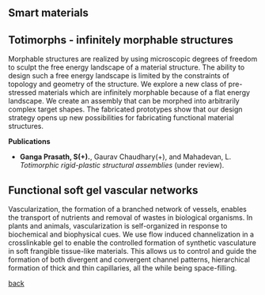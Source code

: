 ## Smart materials

## Totimorphs - infinitely morphable structures
Morphable structures are realized by using microscopic degrees of freedom to sculpt the free energy landscape of a material structure. The ability to design such a free energy landscape is limited by the constraints of topology and geometry of the structure. We explore a new class of pre-stressed materials which are infinitely morphable because of a flat energy landscape. We create an assembly that can be morphed into arbitrarily complex target shapes. The fabricated prototypes show that our design strategy opens up new possibilities for fabricating functional material structures.

**Publications**
* **Ganga Prasath, S(+).**, Gaurav Chaudhary(+), and Mahadevan, L. _Totimorphic rigid-plastic structural assemblies_ (under review).

## Functional soft gel vascular networks
Vascularization, the formation of a branched network of vessels, enables the transport of nutrients and removal of wastes in biological organisms. In plants and animals, vascularization is self-organized in response to biochemical and biophysical cues. We use flow induced channelization in a crosslinkable gel to enable the controlled formation of synthetic vasculature in soft frangible tissue-like materials. This allows us to control and guide the formation of both divergent and convergent channel patterns, hierarchical formation of thick and thin capillaries, all the while being space-filling.

<!-- 
Meta-materials leverage geometry to achieve deviant physical properties. The many examples of such materials pervade the art and architecture world with origami and kirigami being the archetypes. We develop a new class of "Neutrally Stable" materials called **Totimorphs** with zero-stiffness that can be assembled to produce positive, negative and zero Poisson ratio. And these materials can morph between a tunable family of states without energy expenditure.
-->
[back](./research)
